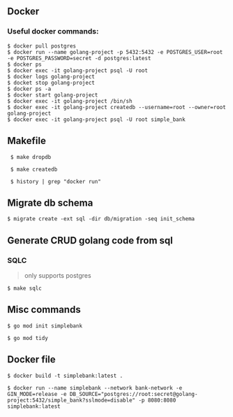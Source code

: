 ## Docker
### Useful docker commands:
```
$ docker pull postgres
$ docker run --name golang-project -p 5432:5432 -e POSTGRES_USER=root -e POSTGRES_PASSWORD=secret -d postgres:latest
$ docker ps
$ docker exec -it golang-project psql -U root
$ docker logs golang-project
$ docket stop golang-project
$ docker ps -a
$ docker start golang-project
$ docker exec -it golang-project /bin/sh
$ docker exec -it golang-project createdb --username=root --owner=root golang-project
$ docker exec -it golang-project psql -U root simple_bank
```
## Makefile
` $ make dropdb`

` $ make createdb`

` $ history | grep "docker run"`

## Migrate db schema
```
$ migrate create -ext sql -dir db/migration -seq init_schema
```
## Generate CRUD golang code from sql
### SQLC
> only supports postgres
 
 `$ make sqlc`

 ## Misc commands
 
 `$ go mod init simplebank`

 `$ go mod tidy`

 ## Docker file

`$ docker build -t simplebank:latest .`

`$ docker run --name simplebank --network bank-network -e GIN_MODE=release -e DB_SOURCE="postgres://root:secret@golang-project:5432/simple_bank?sslmode=disable" -p 8080:8080 simplebank:latest`
